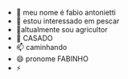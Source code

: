 - 👋 meu nome é fabio antonietti
- 👀 estou interessado em pescar
- 🌱altualmente sou agricultor 
- 💞️ CASADO
- 📫 caminhando 
- 😄 pronome FABINHO
- ⚡

<!---
fabioantonietti/fabioantonietti is a ✨ special ✨ repository because its `README.md` (this file) appears on your GitHub profile.
You can click the Preview link to take a look at your changes.
--->
